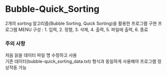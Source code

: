 # Bubble-Quick_Sorting
2개의 sorting 알고리즘(Bubble Sorting, Quick Sorting)을 활용한 프로그램 구현
프로그램 MENU 구성 : 1. 입력, 2. 정렬, 3. 삭제, 4. 출력, 5. 파일에 출력, 6. 종료

### 주의 사항
처음 읽을 데이터 파일 명 수정하고 사용 <br>
기존 데이터(bubble-quick_sorting_data.txt) 형식과 동일하게 사용해야 프로그램 정상작동 가능
